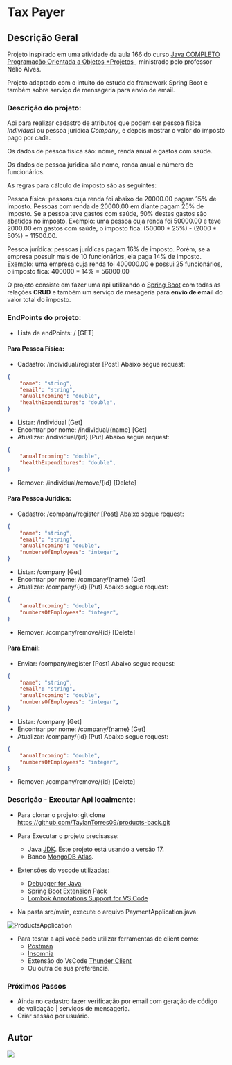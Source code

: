 # Tax Payer

## Descrição Geral

Projeto inspirado em uma atividade da aula 166 do curso [Java COMPLETO Programação Orientada a Objetos +Projetos
](https://www.udemy.com/course/java-curso-completo/), ministrado pelo professor Nélio Alves.

<p>Projeto adaptado com o intuito do estudo do framework Spring Boot e também sobre serviço de mensageria para envio de email.</p>

### Descrição do projeto:

Api para realizar cadastro de atributos que podem ser pessoa física *Individual* ou pessoa jurídica *Company*, e depois mostrar o valor do imposto pago por cada.

Os dados de pessoa física são: nome, renda anual e gastos com saúde.

Os dados de pessoa jurídica são nome, renda anual e número de funcionários.

As regras para cálculo de imposto são as seguintes:

Pessoa física: pessoas cuja renda foi abaixo de 20000.00 pagam 15% de imposto. Pessoas com 
renda de 20000.00 em diante pagam 25% de imposto. Se a pessoa teve gastos com saúde, 50% 
destes gastos são abatidos no imposto. Exemplo: uma pessoa cuja renda foi 50000.00 e teve 2000.00 em gastos com saúde, o imposto fica: (50000 * 25%) - (2000 * 50%) = 11500.00.

Pessoa jurídica: pessoas jurídicas pagam 16% de imposto. Porém, se a empresa possuir mais de 10 
funcionários, ela paga 14% de imposto. 
Exemplo: uma empresa cuja renda foi 400000.00 e possui 25 funcionários, o imposto fica: 
400000 * 14% = 56000.00


O projeto consiste em fazer uma api utilizando o [Spring Boot](https://code.visualstudio.com/docs/java/java-spring-boot) com todas as relações **CRUD** e também um serviço de mesageria para **envio de email** do valor total do imposto.

### EndPoints do projeto:
- Lista de endPoints: / [GET]

#### Para Pessoa Física:
- Cadastro: /individual/register [Post] Abaixo segue request:
``` Json Body
{
    "name": "string",
    "email": "string",
    "anualIncoming": "double",
    "healthExpenditures": "double",
}
```
- Listar: /individual [Get]
- Encontrar por nome: /individual/{name} [Get]
- Atualizar: /individual/{id} [Put] Abaixo segue request:
``` Json Body
{
    "anualIncoming": "double",
    "healthExpenditures": "double",
}
```
- Remover: /individual/remove/{id} [Delete]

#### Para Pessoa Jurídica:
- Cadastro: /company/register [Post] Abaixo segue request:
``` Json Body
{
    "name": "string",
    "email": "string",
    "anualIncoming": "double",
    "numbersOfEmployees": "integer",
}
```
- Listar: /company [Get]
- Encontrar por nome: /company/{name} [Get]
- Atualizar: /company/{id} [Put] Abaixo segue request:
``` Json Body
{
    "anualIncoming": "double",
    "numbersOfEmployees": "integer",
}
```
- Remover: /company/remove/{id} [Delete]

#### Para Email:
- Enviar: /company/register [Post] Abaixo segue request:
``` Json Body
{
    "name": "string",
    "email": "string",
    "anualIncoming": "double",
    "numbersOfEmployees": "integer",
}
```
- Listar: /company [Get]
- Encontrar por nome: /company/{name} [Get]
- Atualizar: /company/{id} [Put] Abaixo segue request:
``` Json Body
{
    "anualIncoming": "double",
    "numbersOfEmployees": "integer",
}
```
- Remover: /company/remove/{id} [Delete]

### Descrição - Executar Api localmente:
- Para clonar o projeto: git clone https://github.com/TaylanTorres09/products-back.git
- Para Executar o projeto precisasse:
    - Java [JDK](https://www.oracle.com/java/technologies/downloads/#java17). Este projeto está usando a versão 17.
    - Banco [MongoDB Atlas](https://www.mongodb.com/cloud/atlas/register).

- Extensões do vscode utilizadas:
    - [Debugger for Java](https://marketplace.visualstudio.com/items?itemName=redhat.java)
    - [Spring Boot Extension Pack](https://marketplace.visualstudio.com/items?itemName=Pivotal.vscode-boot-dev-pack)
    - [Lombok Annotations Support for VS Code](https://marketplace.visualstudio.com/items?itemName=vscjava.vscode-lombok)

- Na pasta src/main, execute o arquivo PaymentApplication.java

![ProductsApplication](Img_README/ProductsApplication.png)

- Para testar a api você pode utilizar ferramentas de client como:
    - [Postman](https://www.postman.com/)
    - [Insomnia](https://insomnia.rest/download)
    - Extensão do VsCode [Thunder Client](https://marketplace.visualstudio.com/items?itemName=rangav.vscode-thunder-client)
    - Ou outra de sua preferência.

### Próximos Passos
- Ainda no cadastro fazer verificação por email com geração de código de validação | serviços de mensageria.
- Criar sessão por usuário.

## Autor
<a href="https://www.linkedin.com/in/taylan-torres" target="_blank"><img src="https://img.shields.io/badge/-LinkedIn-%230077B5?style=for-the-badge&logo=linkedin&logoColor=white" target="_blank"></a> 